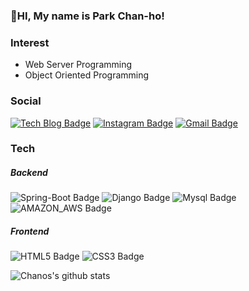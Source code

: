 ### 👋HI, My name is Park Chan-ho!

### Interest
- Web Server Programming
- Object Oriented Programming

### Social
 [![Tech Blog Badge](http://img.shields.io/badge/-Tech%20blog-navy?style=flat-square&logo=github&link=https://chanos.tistory.com/)](https://chanos.tistory.com/) 
 [![Instagram Badge](https://img.shields.io/badge/Instagram-purple?style=flat-square&logo=instagram&logoColor=white&link=https://https://www.instagram.com/cxan._.xo/)](https://www.instagram.com/cxan._.xo/)
 [![Gmail Badge](https://img.shields.io/badge/Gmail-d14836?style=flat-square&logo=Gmail&logoColor=white&link=mailto:koc081900@korea.ac.kr)](mailto:koc081900@korea.ac.kr)
  
### Tech
##### Backend
![Spring-Boot Badge](https://img.shields.io/badge/Spring_Boot-gray?style=flat-square&logo=spring-boot)
![Django Badge](https://img.shields.io/badge/Django-blue?style=flat-square&logo=django&logoColor=white)
![Mysql Badge](https://img.shields.io/badge/MySQL-005C84?style=flat-square&logo=mysql&logoColor=white)
![AMAZON_AWS Badge](https://img.shields.io/badge/Amazon&nbsp;AWS-orange?style=flat-square&logo=amazonaws&logoColor=white)

  ##### Frontend
  ![HTML5 Badge](https://img.shields.io/badge/HTML-E34F26?style=flat-square&logo=html5&logoColor=white)
  ![CSS3 Badge](https://img.shields.io/badge/CSS-1572B6?style=flat-square&logo=css3&logoColor=white)
  

![Chanos's github stats](https://github-readme-stats.vercel.app/api?username=ChanoPark&show_icons=true&theme=tokyonight)
